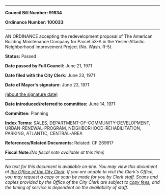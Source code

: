 

********

**Council Bill Number: 91634**
   
**Ordinance Number: 100033**
********

 AN ORDINANCE accepting the redevelopment proposal of The American Building Maintenance Company for Parcel 53-A in the Yesler-Atlantic Neighborhood Improvement Project (No. Wash. R-5).

**Status:** Passed
   
**Date passed by Full Council:** June 21, 1971
   
**Date filed with the City Clerk:** June 23, 1971
   
**Date of Mayor's signature:** June 23, 1971
   
[(about the signature date)](/~public/approvaldate.htm)
   
   
   
**Date introduced/referred to committee:** June 14, 1971
   
**Committee:** Planning
   
   
**Index Terms:** SALES, DEPARTMENT-OF-COMMUNITY-DEVELOPMENT, URBAN-RENEWAL-PROGRAM, NEIGHBORHOOD-REHABILITATION, PARKING, ATLANTIC, CENTRAL-AREA

**References/Related Documents:** Related: CF 269917

**Fiscal Note:**_(No fiscal note available at this time)_
********

_No text for this document is available on-line. You may view this document at [the Office of the City Clerk](http://www.seattle.gov/leg/clerk/contactUs.htm). If you are unable to visit the Clerk's Office, you may request a copy or scan be made for you by Clerk staff. Scans and copies provided by the Office of the City Clerk are subject to [copy fees](http://clerk.seattle.gov/~public/clerkfees.htm), and the timing of service is dependent on the availability of staff._

